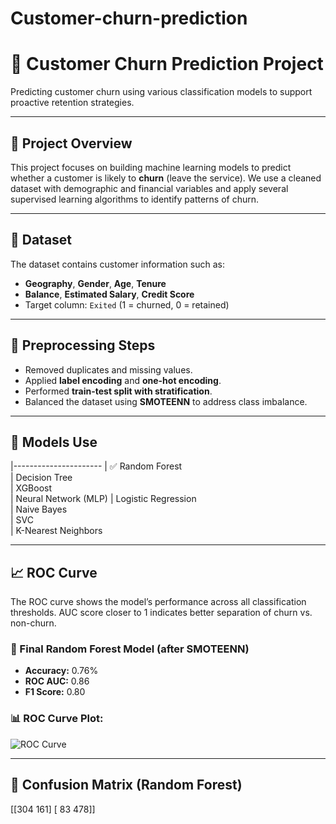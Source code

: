 # Customer-churn-prediction

# 🧠 Customer Churn Prediction Project

Predicting customer churn using various classification models to support proactive retention strategies.

---

## 📌 Project Overview

This project focuses on building machine learning models to predict whether a customer is likely to **churn** (leave the service). We use a cleaned dataset with demographic and financial variables and apply several supervised learning algorithms to identify patterns of churn.

---

## 📂 Dataset

The dataset contains customer information such as:
- **Geography**, **Gender**, **Age**, **Tenure**
- **Balance**, **Estimated Salary**, **Credit Score**
- Target column: `Exited` (1 = churned, 0 = retained)

---

## 🔧 Preprocessing Steps

- Removed duplicates and missing values.
- Applied **label encoding** and **one-hot encoding**.
- Performed **train-test split with stratification**.
- Balanced the dataset using **SMOTEENN** to address class imbalance.

---

## 🧪 Models Use
|----------------------
| ✅ Random Forest      
| Decision Tree         
| XGBoost               
| Neural Network (MLP) 
| Logistic Regression   
| Naive Bayes           
| SVC                   
| K-Nearest Neighbors 

---

## 📈 ROC Curve

The ROC curve shows the model’s performance across all classification thresholds. AUC score closer to 1 indicates better separation of churn vs. non-churn.

### 🔹 Final Random Forest Model (after SMOTEENN)

- **Accuracy:** 0.76%
- **ROC AUC:** 0.86
- **F1 Score:** 0.80

### 📊 ROC Curve Plot:
![ROC Curve](roc_curve.png)

---

## 🧪 Confusion Matrix (Random Forest)
[[304 161]
 [ 83 478]]

